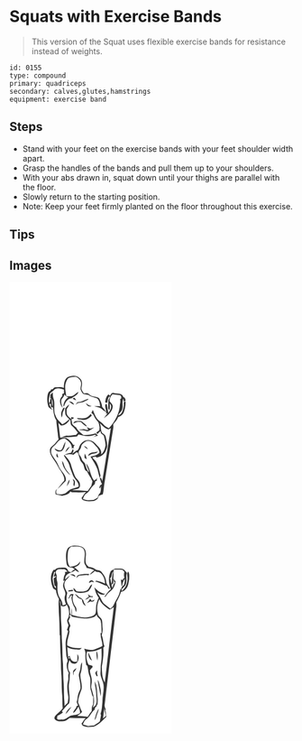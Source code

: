 # Squats with Exercise Bands
> This version of the Squat uses flexible exercise bands for resistance instead of weights.

``` 
id: 0155 
type: compound 
primary: quadriceps 
secondary: calves,glutes,hamstrings 
equipment: exercise band 
``` 

## Steps

 - Stand with your feet on the exercise bands with your feet shoulder width apart.
 - Grasp the handles of the bands and pull them up to your shoulders.
 - With your abs drawn in, squat down until your thighs are parallel with the floor.
 - Slowly return to the starting position.
 - Note: Keep your feet firmly planted on the floor throughout this exercise.

## Tips


## Images

<svg width="288" height="400" viewBox="0 0 216 300" xmlns="http://www.w3.org/2000/svg">
  <g fill="#FFF">
    <path d="M0 0h216v300H0V0m77.26 126.4c-4.44 3.22-4.76 9.14-4.9 14.15-3.52-1.66-7.54-.99-11.29-.84-1.72-.17-2.46 1.69-3.5 2.66-.51.05-1.54.14-2.05.18-.21.45-.63 1.34-.84 1.78-2.56.64-3.3 3.47-3.91 5.68-.83 5.29-.55 10.87 1.23 15.94 1.59 1.59 3.49 2.82 5.26 4.2-1.71-2.72-3.8-5.37-4.14-8.69.55.19 1.67.57 2.23.77-.38 1.41-.27 2.81.32 4.2.53-.1 1.58-.28 2.11-.37.8 5.99 1.19 12.31 4.6 17.51.13 4.85 1.17 9.61 1.47 14.45.75 3.66.67 7.45 1.55 11.09-1.62 1.76-3.18 3.59-4.69 5.44-2.08 2.58-5.5 4.05-6.7 7.3-1.07 5.88 2.77 10.77 5.82 15.34 3.56 4.39 5.29 9.91 8.83 14.31 2.21 3.79 5.08 7.87 4.22 12.51-3.28 3.47-5.93 7.45-9.12 11-3.12 1.09-2.63 4.64-2.28 7.27 2.89.37 5.69 1.21 8.56 1.69 4.13-.8 8.9-1.53 11.01-5.71 1.18.79 2.49 1.34 3.94 1.18 5.7.07 11.41.31 17.08-.48-2.61 2.15-3.9 5.34-6.08 7.85.55 1.03.68 2.58 2.02 2.93 4.37 2.2 9.39 1.59 14.08 1.27 2.9-.87 6.59-2.91 6.35-6.44 1.78-1.1 3.76-1.8 5.78-2.33 1.3-4.95 1.32-10.09 2.22-15.11 3.93-24.39 7.78-48.79 11.74-73.18.28-1.63.14-3.28-.06-4.9 2.25-3.12 5.33-5.74 6.51-9.52 3.47-1.23 6.97-3.75 7.9-7.5 1.39-4.44 2.29-9.1 1.87-13.78-.74.55-1.48 1.11-2.22 1.67.44 4.12-.48 8.2-1.97 12.01-1.04 2.26-2.69 4.91-5.46 5.04 1.24-2.16 2.93-3.99 4.46-5.94 3.13-4.91-.25-11.16 2.4-16.16l.6 4.28c.62-.44 1.86-1.33 2.48-1.77-.46-1.93-.84-4.13-3.09-4.61-1.6-5.68-8.39-4.14-12.77-5.38-2.64-.99-3.96 1.89-4.99 3.71-.48-.46-1.44-1.37-1.92-1.82-3.31 2.44-3.99 6.59-4.5 10.39l.64.46c.45.1 1.36.3 1.81.41 1.49-2.88.49-7.12 3.79-8.85.06 1.95-1.1 3.54-1.97 5.17-.11 3.38-.37 6.76-.23 10.15-.19 1.38.63 2.38 1.75 3.01.54-2.81.53-5.67.28-8.51 3.92 3.73.71 8.83-1.81 12.27-1.02-3.86-1.38-7.84-2.22-11.74-.33.01-.98.02-1.31.03-1.88 3.06.78 6.77.36 10.1-1.86-1.99-2.98-4.55-5.11-6.3-.36-4.16-2.04-7.99-4.08-11.58-4.04-2.93-9.86-1.54-13.33-5.32-1.72-2.23-4.68-1.31-7.07-1.3-1.38-2.29-3.8-4.71-3.04-7.6 1.03-4.16 1.44-9.59-2.49-12.39-4.19-4.38-11.07-3.42-16.13-1.28z"/>
    <path d="M78.03 127.87c3.08-1.55 6.68-2.32 10.13-2.04 4.16 1.38 7.82 5.58 7.18 10.17-.01 2.62-1.53 5.36-.2 7.86.75 1.67 1.64 3.33 2.91 4.66 2.27.74 4.66.93 6.99 1.36 3.37 2.64 7.65 3.14 11.51 4.65 3.12 2.47 3.9 6.65 4.09 10.4-2.66-.12-5.33-.23-7.99-.05 3.5 1.05 7.43 1.42 10.29 3.93 1.81 1.61 3.71 3.15 6.08 3.84l-.72 1.64 2.12.34c-1.55 2.01-3.11 4-4.62 6.04 5.18-3.59 10.78-8.02 11.64-14.7.59-3.42-2.63-5.45-4.21-7.99-.11-3.43 1.67-6.41 3.77-8.97 3.33.45 6.68.78 10.03 1.13.4.32 1.21.96 1.61 1.27l.24 3.05c-.4.31-1.18.92-1.58 1.23.54 2.18.39 4.4-.21 6.55-.57 12.15-6.53 23.35-14.83 32-2.6-1.49-5.4-2.85-7.28-5.27-2.54-3.15-6.6-4.65-8.87-8.05-2.32-3.38-3.51-7.37-5.16-11.09-.66 1.38-1.31 2.75-1.93 4.15 1.19.85 2.7 1.5 3.08 3.07 1.14 2.94 2.95 5.52 5.04 7.85 2.24 2.09 2.1 5.35 2.85 8.11-.18 1.38-.34 2.75-.48 4.14a82.049 82.049 0 0 1-4.01 2.92c.53.65 1.07 1.3 1.61 1.95l1.53-1.83c.64-.57 1.9-1.71 2.54-2.28.16.78.5 2.33.67 3.11 1.3 1.02 2.74 1.91 3.8 3.2 1.03 4.2 2.05 8.48 2.27 12.81-.9 4.39-2.03 9.23-5.99 11.9 1.08-4.11-1.35-7.86-4.07-10.68-3.13-3.17-6.06-7.26-10.79-7.93-5.28-1.57-10.75 1.97-13.23 6.53-1.55 2.54-1.28 6.55-4.89 7.16-1.99 1.42-3.91 2.94-5.86 4.41 1.25-2.06 3.57-4.37 1.11-6.43-.69 1.53-1.38 3.08-2.04 4.63-3.39.71-7.07 1.29-9.72 3.75 2.14 4.3 5.84 7.79 7.09 12.53 1.2 4.74 3.15 9.22 4.92 13.75 1.98 5.44 8.14 8.86 7.69 15.23-3.42 1.49-7.12 2.18-10.56 3.59-3.6 1.32-5.5 5.38-9.43 6.05-3.14 1.15-6.42.52-9.57-.16-.6-2.23-.79-4.73 1.18-6.35 4.14-3.04 7.11-7.31 11.05-10.55 1.57-5.7-3.03-10.12-6.03-14.35-3.48-4.22-4.44-9.88-7.99-14.05-2.42-3.91-6.64-7.95-5.15-12.97.67-3.88 4.57-5.67 6.77-8.57 2.8-3.55 6.46-7.16 11.4-6.57 4.74 3.09 9.82 7.33 9.23 13.66.47-.47.93-.94 1.4-1.4.43.43 1.27 1.29 1.7 1.72-1.35-2.27-.99-4.06 1.09-5.35-.59-.05-1.77-.15-2.37-.19a23.553 23.553 0 0 0-9.2-9.16c-2.59-1.04-5.46-.56-8.18-.62-.78-6.48-1.52-12.96-2.38-19.43 1.2 1.25 2.36 2.58 3.85 3.48 5.26-.13 9.23-3.9 11.5-8.33.22.61.65 1.83.87 2.44-.02 2.17-.21 4.71 1.73 6.19 3.13 2.64 5.41 6.02 8.09 9.07-.85 1.02-1.68 2.05-2.49 3.1-4.25.21-8.44 1.65-12.71.85-2.14.66-4.28 1.3-6.42 1.97 6.84.89 13.58-.3 20.38-.82l1.92-2.64c7.14 1.92 14.84 3.53 21.93.45.63.27 1.25.54 1.87.82-1.31.65-3.93 1.94-5.23 2.58 2.5-.76 4.99-1.59 7.49-2.38-1.04-.97-2.05-1.95-3.05-2.94-5.34 1.69-10.91 2.48-16.51 2.24-3.15-3.35-7.54-5.59-9.38-10.02-1.92-1.4-4.2-2.6-5.39-4.74-.39-1.93-.53-3.91-1.11-5.8a96.7 96.7 0 0 1 3.18-1.69l-.24-1.09c-1.14-.17-2.27-.34-3.41-.52.13.72.4 2.14.53 2.86-2.24-1.82-4.79-3.59-5.99-6.32-.67-2.36-.33-4.84-.35-7.25 1.43-1.89 2.66-3.93 3.56-6.12-2.28 1.32-3.89 3.43-5.62 5.37.08 2.69-.18 5.44.43 8.09 1.15 2.46 3.28 4.26 5.17 6.14-2.92 2.59-5.92 5.14-9.5 6.78-3.32-3.52-7.4-6.68-8.88-11.5-3.44-6.96-.18-14.93-2.52-22.16-1.06-2.81-1.18-5.81-1.22-8.77-1.06 1.09-2.11 2.21-3.13 3.35-.04 1.41-.08 2.83-.11 4.25 4.16 2.15 3.02 7.53 3.26 11.38-1.48-3.02-1.03-6.43-1.49-9.66-.44-.25-1.31-.75-1.75-.99-.17 2.11-.31 4.29-1.23 6.24-1.71-4.57.11-9.05 1.19-13.47a284.4 284.4 0 0 0 4.6-3.86c3.34-4.02 9.32-2.41 13.56-.87.01 1.62.03 3.23.07 4.84-.58.25-1.72.75-2.3 1 .02.7.05 2.09.06 2.79-4.97 4.11-3.28 11.59.67 15.82-1.25-3.62-2.9-7.47-1.73-11.34 1.36-2.24 4.04-3.96 3.53-6.92 1.52 1.79 3.36 3.27 5.6 4.07-4.26 2.32-6.27 7.13-6.58 11.77.24-.04.72-.12.96-.17 1.37-4.77 4.53-10.23 10.08-10.48 3.29-2.46 7.68-4.16 9.08-8.38-2.33 1.21-4.23 3.04-6.39 4.49-2.98 1.91-6.65 1.36-9.96 1.05-.42-5.1-2.11-10.2-1.15-15.33.73-2.9 1.67-5.9 3.61-8.23m5.98 26.98c1.6.83 3.2 1.71 4.91 2.3-.78-1.23-1.63-2.41-2.49-3.57-.81.41-1.62.84-2.42 1.27m6.51 4.78c-.93 1.12-1.83 2.27-2.62 3.5 1.09-.72 2.11-1.54 3.12-2.35 3.17-.83 6.68-.61 9.51-2.45 1.55-1.1 4-1.21 4.68-3.24-5.03 1.14-9.31 4.68-14.69 4.54m-11.46-1.24c2.1 1.84 4.35 3.62 7.01 4.58-.93-3.08-4.01-4.47-7.01-4.58m22.7 2.46c.92 3.16 4.36 5.43 7.53 3.98-2.97-.4-5.26-2.2-7.53-3.98m-31.9 9.95c-1.59 2.84-1.09 6.19-.42 9.22 1.27-2.09 1.01-4.6 1.53-6.9.81-2.06 2.03-3.95 2.58-6.12l-.65-.2c-2 .15-2.12 2.64-3.04 4m38.35 4.39c-1.72 2.16-3.82 4.1-6.36 5.24-3.95 1.24-8.05.56-12.08.32 1.55 2.35 4.8 1.69 7.2 2.33 4.94.65 9.46-2.03 12.55-5.69-.43-.74-.87-1.47-1.31-2.2m-23.37 12.74c2.01-.71 3.97-1.53 5.95-2.31 1.43.06 2.87.13 4.3.18 2.33 2.44 4.8 4.88 7.97 6.2-.99-2.81-3.98-4.09-5.97-6.11-2.47-2.33-6.08-.97-9.07-.99-1.77-.12-2.32 1.89-3.18 3.03m18.22 4.82a43.01 43.01 0 0 1 1.82 3.74c-2.04.12-3.97-.62-5.89-1.17-1.88.23-3.77.42-5.66.53-.02.15-.07.45-.09.6 2.97.15 5.95.31 8.74 1.43 2.82 1.09 5.22-1.38 7.54-2.59 1.13-.64 2.25-1.3 3.27-2.11-1.58.46-3.1 1.09-4.68 1.52-1.8-.3-3.41-1.2-5.05-1.95M70.03 222c-2.88 3.64-7 .57-10-1.11 1.19 3.95 6.12 5.43 9.57 3.58 3.89-2.91 4.19-8.17 5.16-12.54-2.19 3.05-3.16 6.72-4.73 10.07m4.32 4.15c2.22-2.15 4.47-4.39 5.74-7.25-3.11 1.24-4.58 4.34-5.74 7.25m-9.37 6.99c-.46-1.86-1.04-3.67-1.73-5.45-1.16 1.87-1.18 5.42 1.73 5.45m5.07 4.38c.23 7.69 5.45 14.41 11.03 19.25-1.82-3.39-5.03-5.8-6.7-9.29-1.71-3.21-1.99-7.06-4.33-9.96m14.11 24.19c.47 1.16.92 2.33 1.37 3.51.18 2.02-1.37 4.61.87 5.9.79-3.25 1.85-7.92-2.24-9.41m-7.95 9.73c1.79-2.66 4.24-5.55 3.51-8.98-1.8 2.69-2.57 5.92-3.51 8.98z"/>
    <path d="M120.25 187.51c3.55 3.15 6.71 7.15 11.58 8.29.78-.45 2.33-1.36 3.1-1.81-3.9 23.43-7.34 46.93-11.41 70.33-.83-1.49-.81-4.83-3.27-3.88.81 2.64 1.34 5.45 2.92 7.78-.88.75-1.75 1.5-2.63 2.24-.37 1.02-.73 2.05-1.08 3.08.31.11.94.33 1.26.44.24-.77.71-2.31.95-3.08.21 3.01.08 6.1-.76 9.02-1.71 1.76-3.01 3.82-3.29 6.31-1.85 1.1-3.65 2.28-5.58 3.22-4.82.41-9.83.92-14.32-1.33.8-1.97 1.63-3.95 2.81-5.72 1.93-1.63 4.41-2.73 5.66-5.05 1.99-3.31 4.32-6.43 7.3-8.92.26-1.33.55-2.65.85-3.96.55-.17 1.66-.51 2.21-.67-.11-.34-.33-1.02-.44-1.35l.72-2.51c-.54.75-1.07 1.51-1.6 2.28-.88.54-1.76 1.08-2.64 1.64-5.2-6.84-4.98-16.24-10.48-22.91.49 4.22 3.22 7.76 3.99 11.93-3.55-3.22-4.12-8.11-5.89-12.27-1.55-1.78-3.59-3.28-4.13-5.7-.65-3-3.66-4.84-3.92-7.96-.46-1.88.98-3.39 1.89-4.84 1.75-1.96.96-5.13 3.1-6.84 2.48-2.08 5.25-5.05 8.84-4.08 4.79.61 7.31 5.16 10.45 8.26 1.42 2.21 3.58 4.7 3.21 7.43-3 3.3-7.51 4.33-11.75 4.97 3.25 5.54 7.04 10.85 9.23 16.94.97 3.82 1.89 7.66 2.98 11.45.61-1.2 1.2-2.51.92-3.89-1.63-6.21-2.46-12.84-6.17-18.25-1.37-1.79-3.24-3.13-4.49-5.02 1.38-.54 2.84-.83 4.3-1.08.35.3 1.04.9 1.39 1.2 5.61-.92 11.45-4.78 12.74-10.61 2.8-5.32.4-11.3-.63-16.75-.41-2.65-2.75-4.07-4.78-5.42-2.39-4-1.17-8.74-3.14-12.91m-21.22 30.5c1.66 1.49 3.32 3 5.16 4.26-.4-2.53-2.78-4.03-5.16-4.26m5.68 12.9c2.09-.93 3.93-2.6 6.29-2.8 2.52-.36 5.41-.63 6.74-3.18-4.31 2.14-11.39.05-13.03 5.98m-4.34-3.02c-.48 1.95-.57 3.97-.33 5.97.98.48 1.97.97 2.95 1.47-.78-2.52-1.41-5.09-2.62-7.44z"/>
    <path d="M89.18 226.05c.5.16 1.5.49 2.01.65.94 3.14 1.79 6.3 2.79 9.42.96 2.97 4.09 4.66 4.82 7.74 1.12 2.63.86 6.63 4.32 7.4 1.59 3.46 3.57 6.72 5.67 9.9-.62 1.24-1.23 2.48-1.83 3.74.66-1.15 1.3-2.29 1.95-3.43l1.59 3.46c-.66 1.89-.96 3.87-1.5 5.8-1.55 2.32-3.25 4.55-4.77 6.9-6.93-.4-13.83-1-20.77-1.08 2.93-1.46 6.5-.95 9.24-2.86 1.76-1.99 1.3-4.95.63-7.29-1.26-3.34-4.68-5.2-6.12-8.44-2.36-5.39-4.19-10.98-5.76-16.64-1.61-4.53-4.87-8.15-8.18-11.51 3.96-.74 7.93-1.6 11.9-.34 1.33-1.15 2.67-2.28 4.01-3.42z"/>
  </g>
  <g fill="#333">
    <path d="M77.26 126.4c5.06-2.14 11.94-3.1 16.13 1.28 3.93 2.8 3.52 8.23 2.49 12.39-.76 2.89 1.66 5.31 3.04 7.6 2.39-.01 5.35-.93 7.07 1.3 3.47 3.78 9.29 2.39 13.33 5.32 2.04 3.59 3.72 7.42 4.08 11.58 2.13 1.75 3.25 4.31 5.11 6.3.42-3.33-2.24-7.04-.36-10.1.33-.01.98-.02 1.31-.03.84 3.9 1.2 7.88 2.22 11.74 2.52-3.44 5.73-8.54 1.81-12.27.25 2.84.26 5.7-.28 8.51-1.12-.63-1.94-1.63-1.75-3.01-.14-3.39.12-6.77.23-10.15.87-1.63 2.03-3.22 1.97-5.17-3.3 1.73-2.3 5.97-3.79 8.85-.45-.11-1.36-.31-1.81-.41l-.64-.46c.51-3.8 1.19-7.95 4.5-10.39.48.45 1.44 1.36 1.92 1.82 1.03-1.82 2.35-4.7 4.99-3.71 4.38 1.24 11.17-.3 12.77 5.38 2.25.48 2.63 2.68 3.09 4.61-.62.44-1.86 1.33-2.48 1.77l-.6-4.28c-2.65 5 .73 11.25-2.4 16.16-1.53 1.95-3.22 3.78-4.46 5.94 2.77-.13 4.42-2.78 5.46-5.04 1.49-3.81 2.41-7.89 1.97-12.01.74-.56 1.48-1.12 2.22-1.67.42 4.68-.48 9.34-1.87 13.78-.93 3.75-4.43 6.27-7.9 7.5-1.18 3.78-4.26 6.4-6.51 9.52.2 1.62.34 3.27.06 4.9-3.96 24.39-7.81 48.79-11.74 73.18-.9 5.02-.92 10.16-2.22 15.11-2.02.53-4 1.23-5.78 2.33.24 3.53-3.45 5.57-6.35 6.44-4.69.32-9.71.93-14.08-1.27-1.34-.35-1.47-1.9-2.02-2.93 2.18-2.51 3.47-5.7 6.08-7.85-5.67.79-11.38.55-17.08.48-1.45.16-2.76-.39-3.94-1.18-2.11 4.18-6.88 4.91-11.01 5.71-2.87-.48-5.67-1.32-8.56-1.69-.35-2.63-.84-6.18 2.28-7.27-1.97 1.62-1.78 4.12-1.18 6.35 3.15.68 6.43 1.31 9.57.16 3.93-.67 5.83-4.73 9.43-6.05 3.44-1.41 7.14-2.1 10.56-3.59.45-6.37-5.71-9.79-7.69-15.23-1.77-4.53-3.72-9.01-4.92-13.75-1.25-4.74-4.95-8.23-7.09-12.53 2.65-2.46 6.33-3.04 9.72-3.75.66-1.55 1.35-3.1 2.04-4.63 2.46 2.06.14 4.37-1.11 6.43 1.95-1.47 3.87-2.99 5.86-4.41 3.61-.61 3.34-4.62 4.89-7.16 2.48-4.56 7.95-8.1 13.23-6.53 4.73.67 7.66 4.76 10.79 7.93 2.72 2.82 5.15 6.57 4.07 10.68 3.96-2.67 5.09-7.51 5.99-11.9-.22-4.33-1.24-8.61-2.27-12.81-1.06-1.29-2.5-2.18-3.8-3.2-.17-.78-.51-2.33-.67-3.11-.64.57-1.9 1.71-2.54 2.28l-1.53 1.83c-.54-.65-1.08-1.3-1.61-1.95 1.37-.93 2.7-1.91 4.01-2.92.14-1.39.3-2.76.48-4.14-.75-2.76-.61-6.02-2.85-8.11-2.09-2.33-3.9-4.91-5.04-7.85-.38-1.57-1.89-2.22-3.08-3.07.62-1.4 1.27-2.77 1.93-4.15 1.65 3.72 2.84 7.71 5.16 11.09 2.27 3.4 6.33 4.9 8.87 8.05 1.88 2.42 4.68 3.78 7.28 5.27 8.3-8.65 14.26-19.85 14.83-32 .6-2.15.75-4.37.21-6.55.4-.31 1.18-.92 1.58-1.23l-.24-3.05c-.4-.31-1.21-.95-1.61-1.27-3.35-.35-6.7-.68-10.03-1.13-2.1 2.56-3.88 5.54-3.77 8.97 1.58 2.54 4.8 4.57 4.21 7.99-.86 6.68-6.46 11.11-11.64 14.7 1.51-2.04 3.07-4.03 4.62-6.04l-2.12-.34.72-1.64c-2.37-.69-4.27-2.23-6.08-3.84-2.86-2.51-6.79-2.88-10.29-3.93 2.66-.18 5.33-.07 7.99.05-.19-3.75-.97-7.93-4.09-10.4-3.86-1.51-8.14-2.01-11.51-4.65-2.33-.43-4.72-.62-6.99-1.36-1.27-1.33-2.16-2.99-2.91-4.66-1.33-2.5.19-5.24.2-7.86.64-4.59-3.02-8.79-7.18-10.17-3.45-.28-7.05.49-10.13 2.04-1.94 2.33-2.88 5.33-3.61 8.23-.96 5.13.73 10.23 1.15 15.33 3.31.31 6.98.86 9.96-1.05 2.16-1.45 4.06-3.28 6.39-4.49-1.4 4.22-5.79 5.92-9.08 8.38-5.55.25-8.71 5.71-10.08 10.48-.24.05-.72.13-.96.17.31-4.64 2.32-9.45 6.58-11.77-2.24-.8-4.08-2.28-5.6-4.07.51 2.96-2.17 4.68-3.53 6.92-1.17 3.87.48 7.72 1.73 11.34-3.95-4.23-5.64-11.71-.67-15.82-.01-.7-.04-2.09-.06-2.79.58-.25 1.72-.75 2.3-1-.04-1.61-.06-3.22-.07-4.84-4.24-1.54-10.22-3.15-13.56.87a284.4 284.4 0 0 1-4.6 3.86c-1.08 4.42-2.9 8.9-1.19 13.47.92-1.95 1.06-4.13 1.23-6.24.44.24 1.31.74 1.75.99.46 3.23.01 6.64 1.49 9.66-.24-3.85.9-9.23-3.26-11.38.03-1.42.07-2.84.11-4.25 1.02-1.14 2.07-2.26 3.13-3.35.04 2.96.16 5.96 1.22 8.77 2.34 7.23-.92 15.2 2.52 22.16 1.48 4.82 5.56 7.98 8.88 11.5 3.58-1.64 6.58-4.19 9.5-6.78-1.89-1.88-4.02-3.68-5.17-6.14-.61-2.65-.35-5.4-.43-8.09 1.73-1.94 3.34-4.05 5.62-5.37-.9 2.19-2.13 4.23-3.56 6.12.02 2.41-.32 4.89.35 7.25 1.2 2.73 3.75 4.5 5.99 6.32-.13-.72-.4-2.14-.53-2.86 1.14.18 2.27.35 3.41.52l.24 1.09a96.7 96.7 0 0 0-3.18 1.69c.58 1.89.72 3.87 1.11 5.8 1.19 2.14 3.47 3.34 5.39 4.74 1.84 4.43 6.23 6.67 9.38 10.02 5.6.24 11.17-.55 16.51-2.24 1 .99 2.01 1.97 3.05 2.94-2.5.79-4.99 1.62-7.49 2.38 1.3-.64 3.92-1.93 5.23-2.58-.62-.28-1.24-.55-1.87-.82-7.09 3.08-14.79 1.47-21.93-.45l-1.92 2.64c-6.8.52-13.54 1.71-20.38.82 2.14-.67 4.28-1.31 6.42-1.97 4.27.8 8.46-.64 12.71-.85.81-1.05 1.64-2.08 2.49-3.1-2.68-3.05-4.96-6.43-8.09-9.07-1.94-1.48-1.75-4.02-1.73-6.19-.22-.61-.65-1.83-.87-2.44-2.27 4.43-6.24 8.2-11.5 8.33-1.49-.9-2.65-2.23-3.85-3.48.86 6.47 1.6 12.95 2.38 19.43 2.72.06 5.59-.42 8.18.62 3.84 2.11 7.07 5.32 9.2 9.16.6.04 1.78.14 2.37.19-2.08 1.29-2.44 3.08-1.09 5.35-.43-.43-1.27-1.29-1.7-1.72-.47.46-.93.93-1.4 1.4.59-6.33-4.49-10.57-9.23-13.66-4.94-.59-8.6 3.02-11.4 6.57-2.2 2.9-6.1 4.69-6.77 8.57-1.49 5.02 2.73 9.06 5.15 12.97 3.55 4.17 4.51 9.83 7.99 14.05 3 4.23 7.6 8.65 6.03 14.35-3.94 3.24-6.91 7.51-11.05 10.55 3.19-3.55 5.84-7.53 9.12-11 .86-4.64-2.01-8.72-4.22-12.51-3.54-4.4-5.27-9.92-8.83-14.31-3.05-4.57-6.89-9.46-5.82-15.34 1.2-3.25 4.62-4.72 6.7-7.3 1.51-1.85 3.07-3.68 4.69-5.44-.88-3.64-.8-7.43-1.55-11.09-.3-4.84-1.34-9.6-1.47-14.45-3.41-5.2-3.8-11.52-4.6-17.51-.53.09-1.58.27-2.11.37-.59-1.39-.7-2.79-.32-4.2-.56-.2-1.68-.58-2.23-.77.34 3.32 2.43 5.97 4.14 8.69-1.77-1.38-3.67-2.61-5.26-4.2-1.78-5.07-2.06-10.65-1.23-15.94.61-2.21 1.35-5.04 3.91-5.68.21-.44.63-1.33.84-1.78.51-.04 1.54-.13 2.05-.18 1.04-.97 1.78-2.83 3.5-2.66 3.75-.15 7.77-.82 11.29.84.14-5.01.46-10.93 4.9-14.15m42.99 61.11c1.97 4.17.75 8.91 3.14 12.91 2.03 1.35 4.37 2.77 4.78 5.42 1.03 5.45 3.43 11.43.63 16.75-1.29 5.83-7.13 9.69-12.74 10.61-.35-.3-1.04-.9-1.39-1.2-1.46.25-2.92.54-4.3 1.08 1.25 1.89 3.12 3.23 4.49 5.02 3.71 5.41 4.54 12.04 6.17 18.25.28 1.38-.31 2.69-.92 3.89-1.09-3.79-2.01-7.63-2.98-11.45-2.19-6.09-5.98-11.4-9.23-16.94 4.24-.64 8.75-1.67 11.75-4.97.37-2.73-1.79-5.22-3.21-7.43-3.14-3.1-5.66-7.65-10.45-8.26-3.59-.97-6.36 2-8.84 4.08-2.14 1.71-1.35 4.88-3.1 6.84-.91 1.45-2.35 2.96-1.89 4.84.26 3.12 3.27 4.96 3.92 7.96.54 2.42 2.58 3.92 4.13 5.7 1.77 4.16 2.34 9.05 5.89 12.27-.77-4.17-3.5-7.71-3.99-11.93 5.5 6.67 5.28 16.07 10.48 22.91.88-.56 1.76-1.1 2.64-1.64.53-.77 1.06-1.53 1.6-2.28l-.72 2.51c.11.33.33 1.01.44 1.35-.55.16-1.66.5-2.21.67-.3 1.31-.59 2.63-.85 3.96-2.98 2.49-5.31 5.61-7.3 8.92-1.25 2.32-3.73 3.42-5.66 5.05-1.18 1.77-2.01 3.75-2.81 5.72 4.49 2.25 9.5 1.74 14.32 1.33 1.93-.94 3.73-2.12 5.58-3.22.28-2.49 1.58-4.55 3.29-6.31.84-2.92.97-6.01.76-9.02-.24.77-.71 2.31-.95 3.08-.32-.11-.95-.33-1.26-.44.35-1.03.71-2.06 1.08-3.08.88-.74 1.75-1.49 2.63-2.24-1.58-2.33-2.11-5.14-2.92-7.78 2.46-.95 2.44 2.39 3.27 3.88 4.07-23.4 7.51-46.9 11.41-70.33-.77.45-2.32 1.36-3.1 1.81-4.87-1.14-8.03-5.14-11.58-8.29m-31.07 38.54c-1.34 1.14-2.68 2.27-4.01 3.42-3.97-1.26-7.94-.4-11.9.34 3.31 3.36 6.57 6.98 8.18 11.51 1.57 5.66 3.4 11.25 5.76 16.64 1.44 3.24 4.86 5.1 6.12 8.44.67 2.34 1.13 5.3-.63 7.29-2.74 1.91-6.31 1.4-9.24 2.86 6.94.08 13.84.68 20.77 1.08 1.52-2.35 3.22-4.58 4.77-6.9.54-1.93.84-3.91 1.5-5.8l-1.59-3.46c-.65 1.14-1.29 2.28-1.95 3.43.6-1.26 1.21-2.5 1.83-3.74-2.1-3.18-4.08-6.44-5.67-9.9-3.46-.77-3.2-4.77-4.32-7.4-.73-3.08-3.86-4.77-4.82-7.74-1-3.12-1.85-6.28-2.79-9.42-.51-.16-1.51-.49-2.01-.65z"/>
    <path d="M84.01 154.85c.8-.43 1.61-.86 2.42-1.27.86 1.16 1.71 2.34 2.49 3.57-1.71-.59-3.31-1.47-4.91-2.3zM90.52 159.63c5.38.14 9.66-3.4 14.69-4.54-.68 2.03-3.13 2.14-4.68 3.24-2.83 1.84-6.34 1.62-9.51 2.45-1.01.81-2.03 1.63-3.12 2.35.79-1.23 1.69-2.38 2.62-3.5zM79.06 158.39c3 .11 6.08 1.5 7.01 4.58-2.66-.96-4.91-2.74-7.01-4.58zM101.76 160.85c2.27 1.78 4.56 3.58 7.53 3.98-3.17 1.45-6.61-.82-7.53-3.98zM69.86 170.8c.92-1.36 1.04-3.85 3.04-4l.65.2c-.55 2.17-1.77 4.06-2.58 6.12-.52 2.3-.26 4.81-1.53 6.9-.67-3.03-1.17-6.38.42-9.22zM108.21 175.19c.44.73.88 1.46 1.31 2.2-3.09 3.66-7.61 6.34-12.55 5.69-2.4-.64-5.65.02-7.2-2.33 4.03.24 8.13.92 12.08-.32 2.54-1.14 4.64-3.08 6.36-5.24zM84.84 187.93c.86-1.14 1.41-3.15 3.18-3.03 2.99.02 6.6-1.34 9.07.99 1.99 2.02 4.98 3.3 5.97 6.11-3.17-1.32-5.64-3.76-7.97-6.2-1.43-.05-2.87-.12-4.3-.18-1.98.78-3.94 1.6-5.95 2.31zM103.06 192.75c1.64.75 3.25 1.65 5.05 1.95 1.58-.43 3.1-1.06 4.68-1.52-1.02.81-2.14 1.47-3.27 2.11-2.32 1.21-4.72 3.68-7.54 2.59-2.79-1.12-5.77-1.28-8.74-1.43.02-.15.07-.45.09-.6 1.89-.11 3.78-.3 5.66-.53 1.92.55 3.85 1.29 5.89 1.17a43.01 43.01 0 0 0-1.82-3.74zM70.03 222c1.57-3.35 2.54-7.02 4.73-10.07-.97 4.37-1.27 9.63-5.16 12.54-3.45 1.85-8.38.37-9.57-3.58 3 1.68 7.12 4.75 10 1.11zM99.03 218.01c2.38.23 4.76 1.73 5.16 4.26-1.84-1.26-3.5-2.77-5.16-4.26zM74.35 226.15c1.16-2.91 2.63-6.01 5.74-7.25-1.27 2.86-3.52 5.1-5.74 7.25zM104.71 230.91c1.64-5.93 8.72-3.84 13.03-5.98-1.33 2.55-4.22 2.82-6.74 3.18-2.36.2-4.2 1.87-6.29 2.8zM64.98 233.14c-2.91-.03-2.89-3.58-1.73-5.45.69 1.78 1.27 3.59 1.73 5.45zM100.37 227.89c1.21 2.35 1.84 4.92 2.62 7.44-.98-.5-1.97-.99-2.95-1.47-.24-2-.15-4.02.33-5.97zM70.05 237.52c2.34 2.9 2.62 6.75 4.33 9.96 1.67 3.49 4.88 5.9 6.7 9.29-5.58-4.84-10.8-11.56-11.03-19.25zM84.16 261.71c4.09 1.49 3.03 6.16 2.24 9.41-2.24-1.29-.69-3.88-.87-5.9-.45-1.18-.9-2.35-1.37-3.51zM76.21 271.44c.94-3.06 1.71-6.29 3.51-8.98.73 3.43-1.72 6.32-3.51 8.98z"/>
  </g>
</svg>

<svg width="288" height="400" viewBox="0 0 216 300" xmlns="http://www.w3.org/2000/svg">
  <g fill="#FFF">
    <path d="M0 0h216v300H0V0m77.67 53.79c-3.7 6.34-2.36 13.98-1.54 20.9.63 3.35 3.75 5.05 6.97 4.71 1.29.75 2.59 1.48 3.91 2.2-1.84 1.18-3.63 2.45-5.18 4-1.11-.37-2.21-.74-3.32-1.11-.9-2.44-2.65-5.19-5.64-4.91-4.15.31-9.18-.59-12.29 2.88-.47.02-1.4.07-1.87.09-5.37 6.99-3.86 17.09-.46 24.64 1.19.79 2.37 1.59 3.56 2.38.41 4.14 2.02 8 4.02 11.6-.86 5.91-.13 11.89-.14 17.83.98 10 .77 20.07 1.1 30.11l.46.64c.21 7.76.2 15.52.58 23.27 1.12 9.84.23 19.8 1.35 29.65.45 7.43.19 14.9.68 22.33.88 7.19.34 14.46.97 21.67-2.45 3.3-5.71 5.82-8.65 8.65-1.39 1.54-3.34 3.84-1.7 5.89 2.73 3.39 7.8 2.68 11.66 2.44 3.28-.13 5.5-2.75 8.14-4.31 7.07-.03 14.15.5 21.21.14-2.26 2.19-3.61 5.06-5.6 7.47.46.83.87 1.7 1.43 2.48 4.51 2.6 9.89 1.94 14.84 1.57 6.83-2.55 11.64-8.29 16.81-13.13-.53-3.14-.7-6.34-1.58-9.41l1.04.08c-1.22-2.32-2.28-4.84-1.63-7.51 4.97-42 9.95-84.01 14.98-126.01.54-3.08.75-6.21.42-9.32 2.51-4.43 4.74-9.01 6.31-13.86 1.97-.68 4.08-1.26 5.5-2.88 4.17-3.33 4.48-9.17 5.39-14.01-.15-3.38.8-7.37-1.43-10.23-1.94 2.44-.94 5.52-.79 8.33.27 6.61-2.25 13.33-7.52 17.49-.27-1.23-.58-2.44-.93-3.65-1.42 1.67-1.51 4.09-2.25 6.09-1.4 5.55-5.11 10.06-7.34 15.26-1 2.43-2.63 4.51-4.93 5.84-2.88-2.21-5.75-4.44-8.58-6.71-2.65-2.61-3.4-6.43-5.51-9.4-1.29-1.86-2.48-3.8-3.38-5.87 2.98 2.62 7.13 4.8 10.98 2.53-5.98-.64-10.82-4.64-14.85-8.81 1.47 4.74 2.57 9.78 6 13.57-2.19 4.54-3.84 9.51-3.68 14.61-.14 3.19.21 7.26-3.08 9.06-8.95 4.88-19.57 2.35-28.74-.47-.06-3.07-.07-6.15-.57-9.19-.3 3.16-.11 6.34-.05 9.5-4.39-3.07-.53-9.19-3.72-12.98-3.7-4.86-3.53-11.16-2.09-16.79-1.99-4-4.86-8.25-3.67-12.94.84-4.29 5.28-6.33 7.05-10.1-2.22 1.59-4.12 3.58-6.37 5.13.21-1.02.64-3.08.86-4.1 2.58-4.94 9.04-4.8 12.9-8.31 1.52 1.17 3.13 2.25 5.06 2.58-1.92-2.32-3.88-4.73-6.58-6.18 3.5-1.43 8.09-3.31 7.76-7.9-2.44 5.16-8.3 6.69-13.52 7.28-4.06-5.4-3.03-12.45-2.72-18.75.46-3.43 1.79-6.62 4.95-8.38 5.07.3 11.29-1.36 15.36 2.5 4.09 5.12 1.33 11.77 1.59 17.64-.46 3.17 2.64 5.31 3.08 8.33 3.49.59 6.97 1.42 10.12 3.08-2.21 1.79-4.69 3.43-5.92 6.11 2.61-1.39 4.75-3.46 6.99-5.36 1.54 2.2 4.73 1.01 6.75 2.44 4.52 3.34 6.65 9.26 6.59 14.74-3.54-2.13-7.51-3.23-11.52-4.04-.56.35-1.12.71-1.67 1.07 5.7.91 10.39 4.42 15.88 5.91.7 1.21 1.36 2.44 2.03 3.67a2.6 2.6 0 0 0 1.69-.38c-1.68-3.09-4.88-5.56-4.89-9.33-.48-5.02-3.53-9.24-6.6-13.03-1.9-2.31-5.36-1.47-7.69-3.13-2.72-1.69-5.78-2.69-8.96-3.05-1.46-1.78-3.73-3.24-3.89-5.73-1.36-5.02 1.19-10.11-.33-15.1-.55-4.55-5.32-6.63-9.32-7.23-4.86-.68-10.77-.82-14.28 3.22m62.98 26.96c-1.9 1.05-3.78 2.14-5.7 3.16-3.74 7.65-3.01 16.75-.01 24.52-.51.37-1.52 1.12-2.02 1.49-2.31 2.77-4.6 5.57-6.63 8.57.4-.1 1.19-.31 1.59-.41 2.03-3.3 4.79-6.06 7.89-8.36 3.28-2.55 4.1-6.82 5.47-10.49-3.18 1.02-2.98 4.87-4.41 7.36-.42-1.56-.78-3.12-1.09-4.7.42-.12 1.26-.36 1.68-.49 1.6-1.75.64-4.4.8-6.53.51 1.52 1.02 3.03 1.56 4.54l1.6-.45c-.41-1.92-1.86-3.13-3.12-4.45.05-4.05.51-8.1.35-12.15 3.95-.31 7.9-.08 11.85.07.82.85 1.64 1.71 2.46 2.58-.53 2.66-.78 5.4.1 8.02-.61.6-1.82 1.82-2.42 2.42l.97.93c-1.11-.25-2.17-.84-3.3-.92.25 2.76.81 5.52.91 8.32.21.08.65.24.86.32-.03-3.55 1.55-6.7 3.57-9.51-.09 2.19-.23 4.4-.71 6.54-.41 2.87-4.98 3.63-3.4 7.05 2.29-2.42 5.33-4.74 5.79-8.28 1.17-4.27-.78-8.91 1.18-13-.93-1.19-1.8-2.43-2.85-3.52-3.23-3.67-8.68-2.12-12.97-2.63m-60.19 8.3c2.67.15 4.92 1.49 7.18 2.76-.32-3.8-4.37-3.75-7.18-2.76m11.65.15c-1.84.51-2.52 2.59-3.29 4.12 1.24-.88 2.4-1.86 3.55-2.87 4.23-.57 8.53-1.46 12.8-.66l1.04-1.72c-4.72-.51-9.51-.05-14.1 1.13m13.88 10.7c1-.56 1.99-1.13 2.98-1.71.96.2 2.89.61 3.85.82-.96-.83-1.64-2.07-2.86-2.55-2.06-.63-4.2 1.36-3.97 3.44m-4.86 10.65c-3.83 1.38-7.94.81-11.89.45-1.11-1.7-2.26-3.5-4.24-4.28.43 2.27 1.25 4.81 3.71 5.57 5.31 1.82 11.21.85 16.26-1.33 2.31-2.71 4.42-5.83 5.13-9.39-4.11 1.96-4.05 8.3-8.97 8.98m-22.82-.67c.08.38.25 1.14.33 1.52 2.16-.31 4.42-.35 6.46-1.22-1.56-2.21-4.57-.3-6.79-.3m2.14 6.02c-.22 2.09-1.67 3.64-2.76 5.33 2.01-.92 2.97-2.87 4.05-4.65 2.23-1.2.83 2.31.85 3.46.37 4.6 1.91 9.22 4.51 13.08.5 1.92.55 4.03 1.91 5.63-.08-2.28.73-4.97-.9-6.89-3.26-4.7-5.69-11.37-2.75-16.8-1.75-.52-3.55-.57-4.91.84m6.48-1.06c1.46 1.45 3.05 2.79 4.13 4.56 1.76.9 3.58 1.68 5.39 2.49.44 3.47 1.69 7.11 5.17 8.63-.78-1.66-1.7-3.24-2.61-4.82-.34-3.73-3.2-5.92-6.57-6.88-1.28-2.01-3.18-3.43-5.51-3.98m17.57-.15c.39 1.22.79 2.45 1.2 3.67-1.79 1.14-3.6 2.27-5.09 3.8 2.17-.8 4.48-1.66 5.96-3.55 1.42.05 2.85.12 4.27.19.03-.31.1-.94.13-1.25-2.71.5-4.72-1.01-6.47-2.86m-1.59 12.19c1.59-.73 3.15-1.52 4.7-2.31 2.48.88 4.92.16 5.64-2.52-1.25.56-2.48 1.13-3.71 1.71-.75-.99-1.48-1.99-2.19-3-.97 2.39-2.73 4.25-4.44 6.12z"/>
    <path d="M62.06 84.22c1.76-3.93 6.65-2.34 10.02-2.58 2.33-.29 3.54 2.18 5.34 3.2l-3.79.6c1.48 2.12-.5 3.93-1.04 5.94-.42 1.95-.59 3.95-1.02 5.9.53-.23 1.6-.7 2.13-.94-1.6 2.94-3.2 6.5-1.79 9.85.91 3.49 3.82 6.94 1.98 10.6-1.3 3.8 0 7.74 1.28 11.35-1.42.84-2.93 1.51-4.62 1.32.38-4.82-2.87-8.39-4.98-12.33-1.86-5.16-1.98-10.81-1.55-16.22-.2-3.01-1.75-5.91-1.08-8.97.94-2.71-2.68-5.22-.88-7.72z"/>
    <path d="M59.56 85.33c.34.03 1.01.1 1.34.13-.63 2.01-1.41 3.96-2.01 5.98.73-.06 2.19-.17 2.92-.23l-.77-1.6 1.35 1.77c-1.17.81-2.35 1.6-3.54 2.38.01 3.13.51 6.22 1.09 9.29.44.35 1.33 1.03 1.77 1.38.02.72.05 2.16.07 2.88-3.38-3.66-3.79-8.71-4.43-13.4.69-2.87 1.38-5.75 2.21-8.58zM133.43 94.2c3.73-1.82 1.56-7.28 4.94-9.5-2.14 5.43-1.83 11.21-2.24 16.91-.99-2.26-1.49-4.69-1.62-7.15-.27-.06-.81-.19-1.08-.26zM119.68 121.47c2.38 6.41 8.29 10.12 13.59 13.91 2-.92 3.87-2.1 5.61-3.44-4.34 33.41-7.82 66.94-12.06 100.37-.67-1.45-1.3-2.9-1.91-4.36-1.92-5.44-1.71-11.24-2.02-16.9 1.58-8.18 2.84-16.55 2.01-24.88.53-.68 1.07-1.35 1.61-2.02-2.05-4.63-1.46-9.89-3.67-14.46.45-3.21 1.73-6.4 1.16-9.68-.6-3.46-.14-7.03-.83-10.47-.75-3.6-5.15-4.8-5.55-8.61-1.5-6.43-1.07-13.54 2.06-19.46zM67.03 124.47c.17-.02.5-.05.66-.06.32 1.96.58 3.94.86 5.92 2.68 1.15 6.03 1.16 7.6-1.73 3.56 5.7 4.62 13.72 1.02 19.67-1.18 2.65.79 5.41 1.42 7.98-.62 2.01-1.24 4.03-2 5.99.37.44 1.1 1.3 1.46 1.73-.64 2.66-1.32 5.31-1.92 7.98-2.63 7.66-.72 15.71-.53 23.56.07 3.56 3.38 7.41.95 10.65-1.01 4.78.29 9.43 2.45 13.68-1.55 3.26.09 6.87-1.03 10.21-1.72 6.53-.97 13.39.18 19.95.62 3.16-.22 6.34-.78 9.45a84.733 84.733 0 0 0-4.11 3.93c.15-3.36-.24-6.68-.52-10.01-.39-8.53-.05-17.1-.99-25.6-.3-6.76-.21-13.53-.52-20.28-1.01-8.78-.51-17.63-1.06-26.44-1.1-9.74-.24-19.59-1.33-29.33-.79-9.06.53-18.4-1.81-27.25z"/>
    <path d="M79.56 144.42c.46-.77.92-1.54 1.4-2.3l2.46 2.62c4.75 1.33 9.7 1.59 14.55 2.34 4.62.63 9.22-.49 13.67-1.62 2.06-.4 3.3-2.18 4.68-3.56-.13 3.86 4.44 4.75 5.06 8.19 1.28 5.4.99 11.03 1.25 16.55l-1.29-.27c-.62 5.91 2.59 11.42 2.46 17.28-3.32 2.23-7.23 3.34-10.94 4.72-4.47 1.55-9.04.14-13.38-1.04.78 2.12 1.85 4.27 1.7 6.59-.63 4.98.35 9.98.92 14.9l1.51 1.11c1.4 4.31.93 9.03 2.82 13.21 3.03 6.71-.53 14.24 2.42 21.01.42 1.58.79 3.18 1.16 4.77.48.93.98 1.86 1.48 2.79.1 3.14.05 6.27-.14 9.41-.56 1.25-1.1 2.51-1.62 3.78-.09 1.78-.2 3.56-.28 5.34-1.88 2.43-3.74 4.89-5.29 7.55-4.59-.64-9.23-.85-13.85-1.13 2.13-1.7 4.8-2.97 6.33-5.3-2.39-3.87-3.16-8.45-5.31-12.42.13-6.32 2.67-12.18 4.74-18.04 1.24-6.7-2.27-13.22-1.65-19.87 1.8-4.97 2.25-10.26 2.12-15.51-2.33 2.94-1.46 6.9-2.54 10.28-.63 2.63-2.14 5.2-1.52 7.99.81 5.4 2.39 10.78 2.09 16.3-.57 2.81-2.45 5.18-3.12 7.98-1.06 3.31-.55 6.95-2.01 10.14.61 1.64 1.29 3.25 1.93 4.88-.3.04-.9.11-1.21.15l-.62.06c-.47 3.74-4.1 5.81-4.89 9.46 3.54-1.48 5.04-5.51 7.21-8.44 1.14 2.78 2.3 5.63 2.06 8.71-3.45 2.53-7.77 2.44-11.8 3.14-4.15 1.5-7.33 5.7-12.11 5.35-2.19-.43-5.34 1.12-6.76-1.2.16-1.25.34-2.5.54-3.74 2.74-1.13 5.17-2.81 7.39-4.76-.39-.3-1.15-.91-1.54-1.22 3.25-3.64 6.1-7.65 9.88-10.79 2-9.3-1.85-18.59 0-27.9 1-4.21.43-8.55 1.14-12.79-3.92-4.75-2.79-11.08-.79-16.38.8 1.09 1.58 2.21 2.32 3.35 2.31 1.23 5.62 2.1 7.62-.14 2.51-3.14 3.24-8.05.65-11.35-.06 3.27.01 6.54-.24 9.81-2.02.18-4.25.75-6.02-.59-2.78-1.3-3.1-4.67-4.42-7.1l-1.76 1.85c-.21-4.43-.89-8.82-1.04-13.26 4.52 2.65 9.9 3.21 15.04 3.25 1.81.2 3.12-1.03 4.25-2.24-6.6.64-13.51.17-19.33-3.3-.81-6.32 2.12-12.23 2.97-18.4-.87-2.68.04-5.37 1.28-7.76-.95-2.2-1.89-4.41-2.64-6.68.95-1.82 1.78-3.69 2.55-5.59l-1.54-.17m5.35 72.61c-.51 1.93-.26 3.99.32 5.88.05-1.05.16-3.15.22-4.2 1.46-1.68 3.07-3.34 3.7-5.53-1.6 1.03-3.48 1.98-4.24 3.85m-10.39 57.32c3.41-2.54 5.39-6.43 8.01-9.7-3.68 2.16-6.41 5.79-8.01 9.7z"/>
    <path d="M103.37 191.14c6.7.77 13.22-1.26 19.16-4.17.11 6.68.58 13.44-.68 20.06-.77 3.9-.25 7.88-.64 11.81-.53 4.85 2.23 9.11 3.43 13.63 2.3 8.47-1.13 17-.88 25.54-.62 5.31-.55 10.85-2.55 15.88.16.45.49 1.35.66 1.8-.39 2.82-.96 5.61-1.63 8.38-2.48 2.03-5.23 3.67-7.9 5.41-2.48.07-5 .03-7.42.71-2.46-.49-4.85-1.25-7.21-2.1 1.1-2.18 1.72-4.87 3.74-6.39 5.46-3.02 7.07-9.67 12.03-13.31-.19-2.59 1.39-4.3 3.61-5.38l-1.73.13c.6-.62 1.2-1.23 1.81-1.84.21-2.77.46-5.57.16-8.35-.89-7.4-.31-15.27-3.84-22.09-.08 5.46 1.99 10.68 1.96 16.15-.02 5.12 1.67 10.55-.72 15.4-1.24 1.1-2.47 2.21-3.69 3.33.3-1.14.9-3.44 1.2-4.59 1.38-7-1.09-13.74-2.94-20.38-1.3-3.55.52-7.17.25-10.8.31-4.85-2.5-9.18-2.47-14 1.08-1.55 2.44-2.86 3.67-4.28l-.48-1.64c-1.72-.44-3.4-.98-5.08-1.54-2.56-5.43-3.78-11.54-1.82-17.37m13.72 11.91c.31-4.15 1-8.71-1.08-12.52-.63 4.21.09 8.43 1.08 12.52m-12.27-10.73c.12 3.92 1.17 8.87 5.04 10.76-1.73-3.57-2.95-7.38-5.04-10.76m9.35 27.42c.59 1.37 1.16 2.74 1.72 4.13l1.63-.2c-.95-2.37-1.37-4.86-.6-7.36-1.45.67-2.05 2.12-2.75 3.43m3.16 8.97c1.39 7.24 2.53 14.57 4.08 21.77.67-4.12.22-8.35-.79-12.37-.78-3.22-1.17-6.71-3.29-9.4m-4.02 53.36c1.43-1.07 1.8-2.86 2.3-4.47.97-3.63 2.93-6.97 3.22-10.77-2.96 4.58-4.23 10-5.52 15.24zM78.12 199.34c.73-.87 1.5-.81 2.3.16-.25.27-.76.8-1.02 1.07-.32-.31-.96-.92-1.28-1.23zM126.22 266.24c.14 3.62 1.59 6.99 2.15 10.55-1.26 1.09-2.54 2.17-3.83 3.24.51-4.6 1.23-9.19 1.68-13.79z"/>
  </g>
  <g fill="#333">
    <path d="M77.67 53.79c3.51-4.04 9.42-3.9 14.28-3.22 4 .6 8.77 2.68 9.32 7.23 1.52 4.99-1.03 10.08.33 15.1.16 2.49 2.43 3.95 3.89 5.73 3.18.36 6.24 1.36 8.96 3.05 2.33 1.66 5.79.82 7.69 3.13 3.07 3.79 6.12 8.01 6.6 13.03.01 3.77 3.21 6.24 4.89 9.33a2.6 2.6 0 0 1-1.69.38c-.67-1.23-1.33-2.46-2.03-3.67-5.49-1.49-10.18-5-15.88-5.91.55-.36 1.11-.72 1.67-1.07 4.01.81 7.98 1.91 11.52 4.04.06-5.48-2.07-11.4-6.59-14.74-2.02-1.43-5.21-.24-6.75-2.44-2.24 1.9-4.38 3.97-6.99 5.36 1.23-2.68 3.71-4.32 5.92-6.11-3.15-1.66-6.63-2.49-10.12-3.08-.44-3.02-3.54-5.16-3.08-8.33-.26-5.87 2.5-12.52-1.59-17.64-4.07-3.86-10.29-2.2-15.36-2.5-3.16 1.76-4.49 4.95-4.95 8.38-.31 6.3-1.34 13.35 2.72 18.75 5.22-.59 11.08-2.12 13.52-7.28.33 4.59-4.26 6.47-7.76 7.9 2.7 1.45 4.66 3.86 6.58 6.18-1.93-.33-3.54-1.41-5.06-2.58-3.86 3.51-10.32 3.37-12.9 8.31-.22 1.02-.65 3.08-.86 4.1 2.25-1.55 4.15-3.54 6.37-5.13-1.77 3.77-6.21 5.81-7.05 10.1-1.19 4.69 1.68 8.94 3.67 12.94-1.44 5.63-1.61 11.93 2.09 16.79 3.19 3.79-.67 9.91 3.72 12.98-.06-3.16-.25-6.34.05-9.5.5 3.04.51 6.12.57 9.19 9.17 2.82 19.79 5.35 28.74.47 3.29-1.8 2.94-5.87 3.08-9.06-.16-5.1 1.49-10.07 3.68-14.61-3.43-3.79-4.53-8.83-6-13.57 4.03 4.17 8.87 8.17 14.85 8.81-3.85 2.27-8 .09-10.98-2.53.9 2.07 2.09 4.01 3.38 5.87 2.11 2.97 2.86 6.79 5.51 9.4 2.83 2.27 5.7 4.5 8.58 6.71 2.3-1.33 3.93-3.41 4.93-5.84 2.23-5.2 5.94-9.71 7.34-15.26.74-2 .83-4.42 2.25-6.09.35 1.21.66 2.42.93 3.65 5.27-4.16 7.79-10.88 7.52-17.49-.15-2.81-1.15-5.89.79-8.33 2.23 2.86 1.28 6.85 1.43 10.23-.91 4.84-1.22 10.68-5.39 14.01-1.42 1.62-3.53 2.2-5.5 2.88-1.57 4.85-3.8 9.43-6.31 13.86.33 3.11.12 6.24-.42 9.32-5.03 42-10.01 84.01-14.98 126.01-.65 2.67.41 5.19 1.63 7.51l-1.04-.08c.88 3.07 1.05 6.27 1.58 9.41-5.17 4.84-9.98 10.58-16.81 13.13-4.95.37-10.33 1.03-14.84-1.57-.56-.78-.97-1.65-1.43-2.48 1.99-2.41 3.34-5.28 5.6-7.47-7.06.36-14.14-.17-21.21-.14-2.64 1.56-4.86 4.18-8.14 4.31-3.86.24-8.93.95-11.66-2.44-1.64-2.05.31-4.35 1.7-5.89 2.94-2.83 6.2-5.35 8.65-8.65-.63-7.21-.09-14.48-.97-21.67-.49-7.43-.23-14.9-.68-22.33-1.12-9.85-.23-19.81-1.35-29.65-.38-7.75-.37-15.51-.58-23.27l-.46-.64c-.33-10.04-.12-20.11-1.1-30.11.01-5.94-.72-11.92.14-17.83-2-3.6-3.61-7.46-4.02-11.6-1.19-.79-2.37-1.59-3.56-2.38-3.4-7.55-4.91-17.65.46-24.64.47-.02 1.4-.07 1.87-.09 3.11-3.47 8.14-2.57 12.29-2.88 2.99-.28 4.74 2.47 5.64 4.91 1.11.37 2.21.74 3.32 1.11 1.55-1.55 3.34-2.82 5.18-4-1.32-.72-2.62-1.45-3.91-2.2-3.22.34-6.34-1.36-6.97-4.71-.82-6.92-2.16-14.56 1.54-20.9M62.06 84.22c-1.8 2.5 1.82 5.01.88 7.72-.67 3.06.88 5.96 1.08 8.97-.43 5.41-.31 11.06 1.55 16.22 2.11 3.94 5.36 7.51 4.98 12.33 1.69.19 3.2-.48 4.62-1.32-1.28-3.61-2.58-7.55-1.28-11.35 1.84-3.66-1.07-7.11-1.98-10.6-1.41-3.35.19-6.91 1.79-9.85-.53.24-1.6.71-2.13.94.43-1.95.6-3.95 1.02-5.9.54-2.01 2.52-3.82 1.04-5.94l3.79-.6c-1.8-1.02-3.01-3.49-5.34-3.2-3.37.24-8.26-1.35-10.02 2.58m-2.5 1.11c-.83 2.83-1.52 5.71-2.21 8.58.64 4.69 1.05 9.74 4.43 13.4-.02-.72-.05-2.16-.07-2.88-.44-.35-1.33-1.03-1.77-1.38-.58-3.07-1.08-6.16-1.09-9.29 1.19-.78 2.37-1.57 3.54-2.38l-1.35-1.77.77 1.6c-.73.06-2.19.17-2.92.23.6-2.02 1.38-3.97 2.01-5.98-.33-.03-1-.1-1.34-.13m60.12 36.14c-3.13 5.92-3.56 13.03-2.06 19.46.4 3.81 4.8 5.01 5.55 8.61.69 3.44.23 7.01.83 10.47.57 3.28-.71 6.47-1.16 9.68 2.21 4.57 1.62 9.83 3.67 14.46-.54.67-1.08 1.34-1.61 2.02.83 8.33-.43 16.7-2.01 24.88.31 5.66.1 11.46 2.02 16.9.61 1.46 1.24 2.91 1.91 4.36 4.24-33.43 7.72-66.96 12.06-100.37-1.74 1.34-3.61 2.52-5.61 3.44-5.3-3.79-11.21-7.5-13.59-13.91m-52.65 3c2.34 8.85 1.02 18.19 1.81 27.25 1.09 9.74.23 19.59 1.33 29.33.55 8.81.05 17.66 1.06 26.44.31 6.75.22 13.52.52 20.28.94 8.5.6 17.07.99 25.6.28 3.33.67 6.65.52 10.01 1.32-1.36 2.7-2.66 4.11-3.93.56-3.11 1.4-6.29.78-9.45-1.15-6.56-1.9-13.42-.18-19.95 1.12-3.34-.52-6.95 1.03-10.21-2.16-4.25-3.46-8.9-2.45-13.68 2.43-3.24-.88-7.09-.95-10.65-.19-7.85-2.1-15.9.53-23.56.6-2.67 1.28-5.32 1.92-7.98-.36-.43-1.09-1.29-1.46-1.73.76-1.96 1.38-3.98 2-5.99-.63-2.57-2.6-5.33-1.42-7.98 3.6-5.95 2.54-13.97-1.02-19.67-1.57 2.89-4.92 2.88-7.6 1.73-.28-1.98-.54-3.96-.86-5.92-.16.01-.49.04-.66.06m12.53 19.95l1.54.17c-.77 1.9-1.6 3.77-2.55 5.59.75 2.27 1.69 4.48 2.64 6.68-1.24 2.39-2.15 5.08-1.28 7.76-.85 6.17-3.78 12.08-2.97 18.4 5.82 3.47 12.73 3.94 19.33 3.3-1.13 1.21-2.44 2.44-4.25 2.24-5.14-.04-10.52-.6-15.04-3.25.15 4.44.83 8.83 1.04 13.26l1.76-1.85c1.32 2.43 1.64 5.8 4.42 7.1 1.77 1.34 4 .77 6.02.59.25-3.27.18-6.54.24-9.81 2.59 3.3 1.86 8.21-.65 11.35-2 2.24-5.31 1.37-7.62.14-.74-1.14-1.52-2.26-2.32-3.35-2 5.3-3.13 11.63.79 16.38-.71 4.24-.14 8.58-1.14 12.79-1.85 9.31 2 18.6 0 27.9-3.78 3.14-6.63 7.15-9.88 10.79.39.31 1.15.92 1.54 1.22-2.22 1.95-4.65 3.63-7.39 4.76-.2 1.24-.38 2.49-.54 3.74 1.42 2.32 4.57.77 6.76 1.2 4.78.35 7.96-3.85 12.11-5.35 4.03-.7 8.35-.61 11.8-3.14.24-3.08-.92-5.93-2.06-8.71-2.17 2.93-3.67 6.96-7.21 8.44.79-3.65 4.42-5.72 4.89-9.46l.62-.06c.31-.04.91-.11 1.21-.15-.64-1.63-1.32-3.24-1.93-4.88 1.46-3.19.95-6.83 2.01-10.14.67-2.8 2.55-5.17 3.12-7.98.3-5.52-1.28-10.9-2.09-16.3-.62-2.79.89-5.36 1.52-7.99 1.08-3.38.21-7.34 2.54-10.28.13 5.25-.32 10.54-2.12 15.51-.62 6.65 2.89 13.17 1.65 19.87-2.07 5.86-4.61 11.72-4.74 18.04 2.15 3.97 2.92 8.55 5.31 12.42-1.53 2.33-4.2 3.6-6.33 5.3 4.62.28 9.26.49 13.85 1.13 1.55-2.66 3.41-5.12 5.29-7.55.08-1.78.19-3.56.28-5.34.52-1.27 1.06-2.53 1.62-3.78.19-3.14.24-6.27.14-9.41-.5-.93-1-1.86-1.48-2.79-.37-1.59-.74-3.19-1.16-4.77-2.95-6.77.61-14.3-2.42-21.01-1.89-4.18-1.42-8.9-2.82-13.21l-1.51-1.11c-.57-4.92-1.55-9.92-.92-14.9.15-2.32-.92-4.47-1.7-6.59 4.34 1.18 8.91 2.59 13.38 1.04 3.71-1.38 7.62-2.49 10.94-4.72.13-5.86-3.08-11.37-2.46-17.28l1.29.27c-.26-5.52.03-11.15-1.25-16.55-.62-3.44-5.19-4.33-5.06-8.19-1.38 1.38-2.62 3.16-4.68 3.56-4.45 1.13-9.05 2.25-13.67 1.62-4.85-.75-9.8-1.01-14.55-2.34l-2.46-2.62c-.48.76-.94 1.53-1.4 2.3m23.81 46.72c-1.96 5.83-.74 11.94 1.82 17.37 1.68.56 3.36 1.1 5.08 1.54l.48 1.64c-1.23 1.42-2.59 2.73-3.67 4.28-.03 4.82 2.78 9.15 2.47 14 .27 3.63-1.55 7.25-.25 10.8 1.85 6.64 4.32 13.38 2.94 20.38-.3 1.15-.9 3.45-1.2 4.59 1.22-1.12 2.45-2.23 3.69-3.33 2.39-4.85.7-10.28.72-15.4.03-5.47-2.04-10.69-1.96-16.15 3.53 6.82 2.95 14.69 3.84 22.09.3 2.78.05 5.58-.16 8.35-.61.61-1.21 1.22-1.81 1.84l1.73-.13c-2.22 1.08-3.8 2.79-3.61 5.38-4.96 3.64-6.57 10.29-12.03 13.31-2.02 1.52-2.64 4.21-3.74 6.39 2.36.85 4.75 1.61 7.21 2.1 2.42-.68 4.94-.64 7.42-.71 2.67-1.74 5.42-3.38 7.9-5.41.67-2.77 1.24-5.56 1.63-8.38-.17-.45-.5-1.35-.66-1.8 2-5.03 1.93-10.57 2.55-15.88-.25-8.54 3.18-17.07.88-25.54-1.2-4.52-3.96-8.78-3.43-13.63.39-3.93-.13-7.91.64-11.81 1.26-6.62.79-13.38.68-20.06-5.94 2.91-12.46 4.94-19.16 4.17m-25.25 8.2c.32.31.96.92 1.28 1.23.26-.27.77-.8 1.02-1.07-.8-.97-1.57-1.03-2.3-.16m48.1 66.9c-.45 4.6-1.17 9.19-1.68 13.79 1.29-1.07 2.57-2.15 3.83-3.24-.56-3.56-2.01-6.93-2.15-10.55z"/>
    <path d="M140.65 80.75c4.29.51 9.74-1.04 12.97 2.63 1.05 1.09 1.92 2.33 2.85 3.52-1.96 4.09-.01 8.73-1.18 13-.46 3.54-3.5 5.86-5.79 8.28-1.58-3.42 2.99-4.18 3.4-7.05.48-2.14.62-4.35.71-6.54-2.02 2.81-3.6 5.96-3.57 9.51-.21-.08-.65-.24-.86-.32-.1-2.8-.66-5.56-.91-8.32 1.13.08 2.19.67 3.3.92l-.97-.93c.6-.6 1.81-1.82 2.42-2.42-.88-2.62-.63-5.36-.1-8.02-.82-.87-1.64-1.73-2.46-2.58-3.95-.15-7.9-.38-11.85-.07.16 4.05-.3 8.1-.35 12.15 1.26 1.32 2.71 2.53 3.12 4.45l-1.6.45c-.54-1.51-1.05-3.02-1.56-4.54-.16 2.13.8 4.78-.8 6.53-.42.13-1.26.37-1.68.49.31 1.58.67 3.14 1.09 4.7 1.43-2.49 1.23-6.34 4.41-7.36-1.37 3.67-2.19 7.94-5.47 10.49-3.1 2.3-5.86 5.06-7.89 8.36-.4.1-1.19.31-1.59.41 2.03-3 4.32-5.8 6.63-8.57.5-.37 1.51-1.12 2.02-1.49-3-7.77-3.73-16.87.01-24.52 1.92-1.02 3.8-2.11 5.7-3.16m-7.22 13.45c.27.07.81.2 1.08.26.13 2.46.63 4.89 1.62 7.15.41-5.7.1-11.48 2.24-16.91-3.38 2.22-1.21 7.68-4.94 9.5zM80.46 89.05c2.81-.99 6.86-1.04 7.18 2.76-2.26-1.27-4.51-2.61-7.18-2.76zM92.11 89.2c4.59-1.18 9.38-1.64 14.1-1.13l-1.04 1.72c-4.27-.8-8.57.09-12.8.66-1.15 1.01-2.31 1.99-3.55 2.87.77-1.53 1.45-3.61 3.29-4.12zM105.99 99.9c-.23-2.08 1.91-4.07 3.97-3.44 1.22.48 1.9 1.72 2.86 2.55-.96-.21-2.89-.62-3.85-.82-.99.58-1.98 1.15-2.98 1.71zM101.13 110.55c4.92-.68 4.86-7.02 8.97-8.98-.71 3.56-2.82 6.68-5.13 9.39-5.05 2.18-10.95 3.15-16.26 1.33-2.46-.76-3.28-3.3-3.71-5.57 1.98.78 3.13 2.58 4.24 4.28 3.95.36 8.06.93 11.89-.45zM78.31 109.88c2.22 0 5.23-1.91 6.79.3-2.04.87-4.3.91-6.46 1.22-.08-.38-.25-1.14-.33-1.52zM80.45 115.9c1.36-1.41 3.16-1.36 4.91-.84-2.94 5.43-.51 12.1 2.75 16.8 1.63 1.92.82 4.61.9 6.89-1.36-1.6-1.41-3.71-1.91-5.63-2.6-3.86-4.14-8.48-4.51-13.08-.02-1.15 1.38-4.66-.85-3.46-1.08 1.78-2.04 3.73-4.05 4.65 1.09-1.69 2.54-3.24 2.76-5.33zM86.93 114.84c2.33.55 4.23 1.97 5.51 3.98 3.37.96 6.23 3.15 6.57 6.88.91 1.58 1.83 3.16 2.61 4.82-3.48-1.52-4.73-5.16-5.17-8.63-1.81-.81-3.63-1.59-5.39-2.49-1.08-1.77-2.67-3.11-4.13-4.56zM104.5 114.69c1.75 1.85 3.76 3.36 6.47 2.86-.03.31-.1.94-.13 1.25-1.42-.07-2.85-.14-4.27-.19-1.48 1.89-3.79 2.75-5.96 3.55 1.49-1.53 3.3-2.66 5.09-3.8-.41-1.22-.81-2.45-1.2-3.67zM102.91 126.88c1.71-1.87 3.47-3.73 4.44-6.12.71 1.01 1.44 2.01 2.19 3 1.23-.58 2.46-1.15 3.71-1.71-.72 2.68-3.16 3.4-5.64 2.52-1.55.79-3.11 1.58-4.7 2.31zM117.09 203.05c-.99-4.09-1.71-8.31-1.08-12.52 2.08 3.81 1.39 8.37 1.08 12.52zM104.82 192.32c2.09 3.38 3.31 7.19 5.04 10.76-3.87-1.89-4.92-6.84-5.04-10.76zM84.91 217.03c.76-1.87 2.64-2.82 4.24-3.85-.63 2.19-2.24 3.85-3.7 5.53-.06 1.05-.17 3.15-.22 4.2-.58-1.89-.83-3.95-.32-5.88zM114.17 219.74c.7-1.31 1.3-2.76 2.75-3.43-.77 2.5-.35 4.99.6 7.36l-1.63.2c-.56-1.39-1.13-2.76-1.72-4.13zM117.33 228.71c2.12 2.69 2.51 6.18 3.29 9.4 1.01 4.02 1.46 8.25.79 12.37-1.55-7.2-2.69-14.53-4.08-21.77zM74.52 274.35c1.6-3.91 4.33-7.54 8.01-9.7-2.62 3.27-4.6 7.16-8.01 9.7zM113.31 282.07c1.29-5.24 2.56-10.66 5.52-15.24-.29 3.8-2.25 7.14-3.22 10.77-.5 1.61-.87 3.4-2.3 4.47z"/>
  </g>
</svg>
